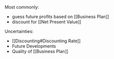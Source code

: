 Most commonly:
- guess future profits based on [[Business Plan]]
- discount for [[Net Present Value]]

Uncertainties:
- [[Discounting#Discounting Rate]]
- Future Developments
- Quality of [[Business Plan]]